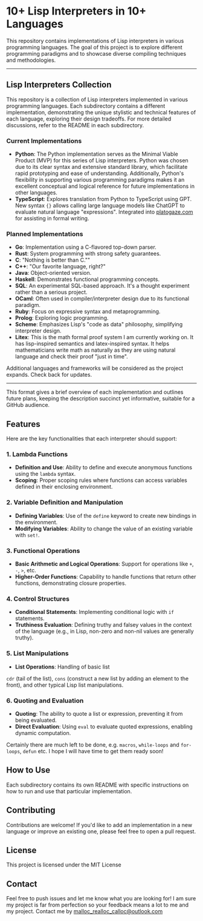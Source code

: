 # 10+ Lisp Interpreters in 10+ Languages

This repository contains implementations of Lisp interpreters in various programming languages. The goal of this project is to explore different programming paradigms and to showcase diverse compiling techniques and methodologies.

---

## Lisp Interpreters Collection

This repository is a collection of Lisp interpreters implemented in various programming languages. Each subdirectory contains a different implementation, demonstrating the unique stylistic and technical features of each language, exploring their design tradeoffs. For more detailed discussions, refer to the README in each subdirectory.

### Current Implementations

- **Python**: The Python implementation serves as the Minimal Viable Product (MVP) for this series of Lisp interpreters. Python was chosen due to its clear syntax and extensive standard library, which facilitate rapid prototyping and ease of understanding. Additionally, Python's flexibility in supporting various programming paradigms makes it an excellent conceptual and logical reference for future implementations in other languages. 
- **TypeScript**: Explores translation from Python to TypeScript using GPT. New syntax `{}` allows calling large language models like ChatGPT to evaluate natural language "expressions". Integrated into [platogaze.com](http://www.platogaze.com) for assisting in formal writing.

### Planned Implementations

- **Go**: Implementation using a C-flavored top-down parser.
- **Rust**: System programming with strong safety guarantees.
- **C**: "Nothing is better than C.""
- **C++**: "Our favorite language, right?"
- **Java**: Object-oriented version.
- **Haskell**: Demonstrates functional programming concepts.
- **SQL**: An experimental SQL-based approach. It's a thought experiment rather than a serious project.
- **OCaml**: Often used in compiler/interpreter design due to its functional paradigm.
- **Ruby**: Focus on expressive syntax and metaprogramming.
- **Prolog**: Exploring logic programming.
- **Scheme**: Emphasizes Lisp's "code as data" philosophy, simplifying interpreter design.
- **Litex**: This is the math formal proof system I am currently working on. It has lisp-inspired semantics and latex-inspired syntax. It helps mathematicians write math as naturally as they are using natural language and check their proof "just in time".

Additional languages and frameworks will be considered as the project expands. Check back for updates.

---

This format gives a brief overview of each implementation and outlines future plans, keeping the description succinct yet informative, suitable for a GitHub audience.

## Features

Here are the key functionalities that each interpreter should support:

### 1. **Lambda Functions**
   - **Definition and Use**: Ability to define and execute anonymous functions using the `lambda` syntax.
   - **Scoping**: Proper scoping rules where functions can access variables defined in their enclosing environment.

### 2. **Variable Definition and Manipulation**
   - **Defining Variables**: Use of the `define` keyword to create new bindings in the environment.
   - **Modifying Variables**: Ability to change the value of an existing variable with `set!`.

### 3. **Functional Operations**
   - **Basic Arithmetic and Logical Operations**: Support for operations like `+`, `-`, `>`, etc.
   - **Higher-Order Functions**: Capability to handle functions that return other functions, demonstrating closure properties.

### 4. **Control Structures**
   - **Conditional Statements**: Implementing conditional logic with `if` statements.
   - **Truthiness Evaluation**: Defining truthy and falsey values in the context of the language (e.g., in Lisp, non-zero and non-nil values are generally truthy).

### 5. **List Manipulations**
   - **List Operations**: Handling of basic list

`cdr` (tail of the list), `cons` (construct a new list by adding an element to the front), and other typical Lisp list manipulations.

### 6. **Quoting and Evaluation**
   - **Quoting**: The ability to quote a list or expression, preventing it from being evaluated.
   - **Direct Evaluation**: Using `eval` to evaluate quoted expressions, enabling dynamic computation.


Certainly there are much left to be done, e.g. `macros`, `while-loops` and `for-loops`, `defun` etc. I hope I will have time to get them ready soon!

## How to Use

Each subdirectory contains its own README with specific instructions on how to run and use that particular implementation.

## Contributing

Contributions are welcome! If you'd like to add an implementation in a new language or improve an existing one, please feel free to open a pull request.

## License

This project is licensed under the MIT License

## Contact

Feel free to push issues and let me know what you are looking for! I am sure my project is far from perfection so your feedback means a lot to me and my project. Contact me by malloc_realloc_calloc@outlook.com